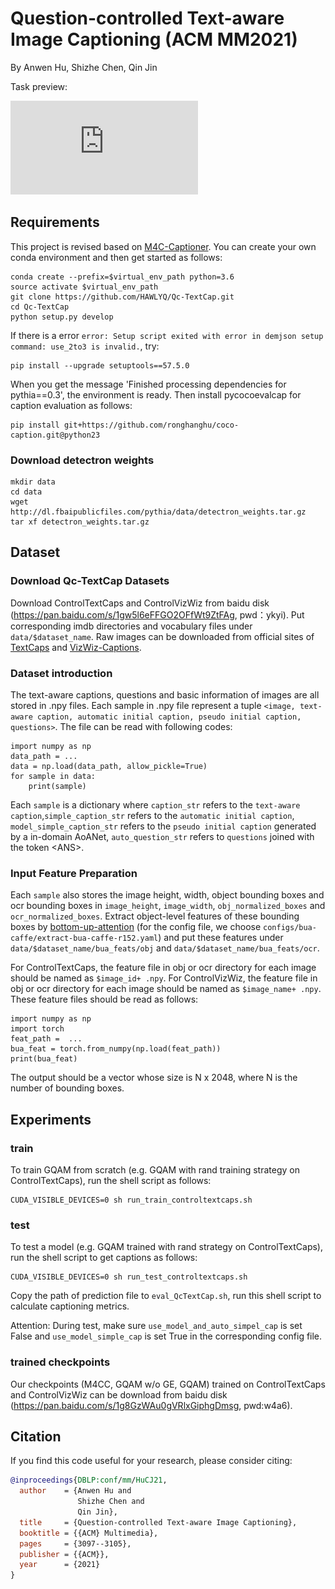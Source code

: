 # Question-controlled Text-aware Image Captioning (ACM MM2021)

By Anwen Hu, Shizhe Chen, Qin Jin

Task preview:

![Qc-TextCap](https://github.com/HAWLYQ/Qc-TextCap/blob/master/task_preview.pdf)

 
 ## Requirements
 This project is revised based on [M4C-Captioner](https://github.com/facebookresearch/mmf/tree/project/m4c/projects/M4C_Captioner).
 You can create your own conda environment and then get started as follows:
 ```
conda create --prefix=$virtual_env_path python=3.6 
source activate $virtual_env_path
git clone https://github.com/HAWLYQ/Qc-TextCap.git
cd Qc-TextCap
python setup.py develop
```
 If there is a error `error: Setup script exited with error in demjson setup command: use_2to3 is invalid.`, try:
 ```
pip install --upgrade setuptools==57.5.0
```
When you get the message 'Finished processing dependencies for pythia==0.3', 
the environment is ready. 
Then install pycocoevalcap for caption evaluation as follows:
```
pip install git+https://github.com/ronghanghu/coco-caption.git@python23
```

### Download detectron weights
```
mkdir data
cd data
wget http://dl.fbaipublicfiles.com/pythia/data/detectron_weights.tar.gz
tar xf detectron_weights.tar.gz
```

## Dataset
### Download Qc-TextCap Datasets
Download ControlTextCaps and ControlVizWiz from baidu disk (https://pan.baidu.com/s/1gw5l6eFFGO2OFfWt9ZtFAg, pwd：ykyi).
Put corresponding imdb directories and vocabulary files under `data/$dataset_name`. 
Raw images can be downloaded from official sites of [TextCaps](https://textvqa.org/textcaps/dataset/) and [VizWiz-Captions](https://vizwiz.org/tasks-and-datasets/image-captioning/).
 
 
### Dataset introduction
The text-aware captions, questions and basic information of images are all stored in .npy files. 
Each sample in .npy file represent a tuple `<image, text-aware caption, automatic initial caption, pseudo initial caption, questions>`.
The file can be read
with following codes:

```
import numpy as np
data_path = ...
data = np.load(data_path, allow_pickle=True)
for sample in data:
    print(sample)
 ```
 Each `sample` is a dictionary where `caption_str` refers to the `text-aware caption`,`simple_caption_str` refers to the `automatic initial caption`, 
 `model_simple_caption_str` refers to the `pseudo initial caption` generated by a in-domain AoANet, 
 `auto_question_str` refers to `questions` joined with the token \<ANS>. 
 
 ### Input Feature Preparation
 Each `sample` also stores the image height, width, object bounding boxes and ocr bounding boxes in `image_height`, `image_width`, `obj_normalized_boxes` and `ocr_normalized_boxes`.
 Extract object-level features of these bounding boxes by [bottom-up-attention](https://github.com/MILVLG/bottom-up-attention.pytorch) (for the config file, we choose `configs/bua-caffe/extract-bua-caffe-r152.yaml`) and put these features
 under  `data/$dataset_name/bua_feats/obj` and `data/$dataset_name/bua_feats/ocr`.
 
 For ControlTextCaps, the feature file in obj or ocr directory for each image should be named as `$image_id+ .npy`.
 For ControlVizWiz, the feature file in obj or ocr directory for each image should be named as `$image_name+ .npy`.
 These feature files should be read as follows:
 ```
import numpy as np
import torch
feat_path =  ...
bua_feat = torch.from_numpy(np.load(feat_path))
print(bua_feat)
```
The output should be a vector whose size is  N x 2048, where N is the number of bounding boxes. 
 
 
## Experiments

 ### train
 To train GQAM from scratch (e.g. GQAM with rand training strategy on ControlTextCaps), run the shell script as follows:
 ```
CUDA_VISIBLE_DEVICES=0 sh run_train_controltextcaps.sh
```
 
 ### test 
 To test a model (e.g. GQAM trained with rand strategy on ControlTextCaps), run the shell script to get captions as follows:
 
  ```
CUDA_VISIBLE_DEVICES=0 sh run_test_controltextcaps.sh
```
Copy the path of prediction file to `eval_QcTextCap.sh`, run this shell script to calculate captioning metrics.

Attention: During test, make sure `use_model_and_auto_simpel_cap` is set False and `use_model_simple_cap` is set True in the 
corresponding config file.


 ### trained checkpoints 
Our checkpoints (M4CC, GQAM w/o GE, GQAM) trained on ControlTextCaps and ControlVizWiz can be download from baidu disk (https://pan.baidu.com/s/1g8GzWAu0gVRlxGiphgDmsg, pwd:w4a6).
 
 
 
 ## Citation

If you find this code useful for your research, please consider citing:
```bibtex
@inproceedings{DBLP:conf/mm/HuCJ21,
  author    = {Anwen Hu and
               Shizhe Chen and
               Qin Jin},
  title     = {Question-controlled Text-aware Image Captioning},
  booktitle = {{ACM} Multimedia},
  pages     = {3097--3105},
  publisher = {{ACM}},
  year      = {2021}
}
```
 
 
 
 
 
